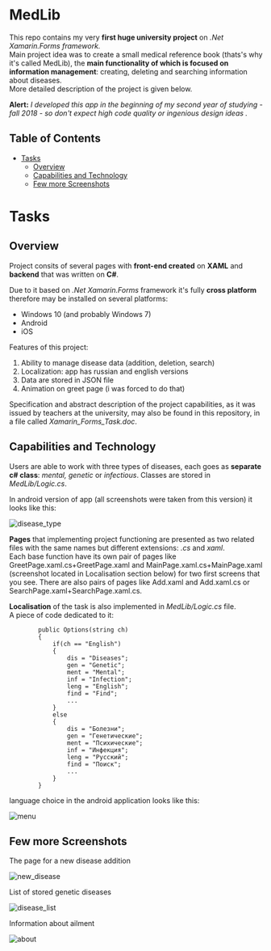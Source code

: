 # MedLib

This repo contains my very **first huge university project** on *.Net Xamarin.Forms framework.*   
Main project idea was to create a small medical reference book (thats's why it's called MedLib), the **main functionality of which is focused on information management**: creating, deleting and searching information about diseases.  
More detailed description of the project is given below. 


**Alert:** *I developed this app in the beginning of my second year of studying - fall 2018 - so don't expect high code quality or ingenious design ideas .*

## Table of Contents

- [Tasks](#tasks)
  - [Overview](#overview)
  - [Capabilities and Technology](#capabilities-and-technology)
  - [Few more Screenshots](#few-more-screenshots)


# Tasks

## Overview

Project consits of several pages with **front-end created** on **XAML** and **backend** that was written on **C#**.  

Due to it based on *.Net Xamarin.Forms* framework it's fully **cross platform** therefore may be installed on several platforms:
* Windows 10 (and probably Windows 7)
* Android
* iOS 

Features of this project:
1.  Ability to manage disease data (addition, deletion, search)
2.  Localization: app has russian and english versions
3.  Data are stored in JSON file
4.  Animation on greet page (i was forced to do that)

Specification and abstract description of the project capabilities, as it was issued by teachers at the university, may also be found in this repository, in a file called *Xamarin_Forms_Task.doc*. 


## Capabilities and Technology

Users are able to work with three types of diseases, each goes as **separate c# class**: *mental, genetic* or *infectious*. Classes are stored in *MedLib/Logic.cs*.

In android version of app (all screenshots were taken from this version) it looks like this:

![disease_type](imagine\disease_type.jpg)


**Pages** that implementing project functioning are presented as two related files with the same names but different extensions: *.cs* and *xaml*.  
Each base function have its own pair of pages like GreetPage.xaml.cs+GreetPage.xaml and MainPage.xaml.cs+MainPage.xaml (screenshot located in Localisation section below) for two first screens that you see. There are also pairs of pages like Add.xaml and Add.xaml.cs or  SearchPage.xaml+SearchPage.xaml.cs.


**Localisation** of the task is also implemented in *MedLib/Logic.cs* file.  
A piece of code dedicated to it:


```
        public Options(string ch)
        {
            if(ch == "English")
            {
                dis = "Diseases";
                gen = "Genetic";
                ment = "Mental";
                inf = "Infection";
                leng = "English";
                find = "Find";
                ...
            }
            else
            {
                dis = "Болезни";
                gen = "Генетические";
                ment = "Психические";
                inf = "Инфекция";
                leng = "Русский";
                find = "Поиск";
                ...
            }
        }
```

language choice in the android application looks like this:

![menu](imagine\main.jpg)



## Few more Screenshots

The page for a new disease addition

![new_disease](imagine\new_disease.jpg)

List of stored genetic diseases 

![disease_list](imagine\disease_list.jpg)

Information about ailment 

![about](imagine\about.jpg)



